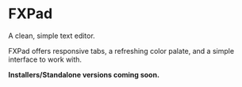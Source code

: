 # FXPad

A clean, simple text editor.

FXPad offers responsive tabs, a refreshing color palate, and a simple interface to work with.



**Installers/Standalone versions coming soon.**